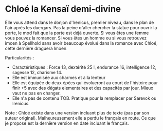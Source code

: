 # Chloé la Kensaï demi-divine

Elle vous attend dans le donjon d'Irenicus, premier niveau, dans le plan de l'air après les duergars. Pas la peine d'aller chercher la statue pour ouvrir la porte, le mod fait que la porte est déjà ouverte. Si vous êtes une femme vous pouvez la romancer.
Si vous êtes un homme ou si vous retrouvez imoen à Spellhold sans avoir beaucoup évolué dans la romance avec Chloé, cette dernière draguera Imoen.

Particularités :
- Caractéristiques : Force 13, dextérité 25 !, endurance 16, intelligence 12, sagesse 12, charisme 14.
- Elle est immunisée aux charmes et à la lenteur
- Elle est équipée de deux épées qui évolueront au court de l'histoire pour finir +5 avec des dégats elementaires et des capacités par jour. Mieux vaut ne pas en changer.
- Elle n'a pas de contenu TOB. Pratique pour la remplacer par Sarevok ou Irenicus.

Note : Chloé existe dans une version incluant plus de texte (pas par son auteur original). Malheureusement elle a perdu le français en route. Ce que je propose est la dernière version en date incluant le français.
